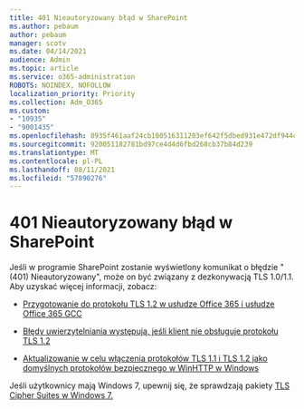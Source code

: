 ```yaml
---
title: 401 Nieautoryzowany błąd w SharePoint
ms.author: pebaum
author: pebaum
manager: scotv
ms.date: 04/14/2021
audience: Admin
ms.topic: article
ms.service: o365-administration
ROBOTS: NOINDEX, NOFOLLOW
localization_priority: Priority
ms.collection: Adm_O365
ms.custom:
- "10935"
- "9001435"
ms.openlocfilehash: 8935f461aaf24cb100516311203ef642f5dbed931e472df944c1cd7e72a8cf4e
ms.sourcegitcommit: 920051182781bd97ce4d4d6fbd268cb37b84d239
ms.translationtype: MT
ms.contentlocale: pl-PL
ms.lasthandoff: 08/11/2021
ms.locfileid: "57890276"
---
```

# <a name="401-unauthorized-error-in-sharepoint"></a>401 Nieautoryzowany błąd w SharePoint

Jeśli w programie SharePoint zostanie wyświetlony komunikat o błędzie "(401) Nieautoryzowany", może on być związany z dezkonywacją TLS 1.0/1.1. Aby uzyskać więcej informacji, zobacz:

- [Przygotowanie do protokołu TLS 1.2 w usłudze Office 365 i usłudze Office 365 GCC](https://docs.microsoft.com/microsoft-365/compliance/prepare-tls-1.2-in-office-365)

- [Błędy uwierzytelniania występują, jeśli klient nie obsługuje protokołu TLS 1.2](https://docs.microsoft.com/sharepoint/troubleshoot/administration/authentication-errors-tls12-support)

- [Aktualizowanie w celu włączenia protokołów TLS 1.1 i TLS 1.2 jako domyślnych protokołów bezpiecznego w WinHTTP w Windows](https://support.microsoft.com/topic/update-to-enable-tls-1-1-and-tls-1-2-as-default-secure-protocols-in-winhttp-in-windows-c4bd73d2-31d7-761e-0178-11268bb10392)

Jeśli użytkownicy mają Windows 7, upewnij się, że sprawdzają pakiety [TLS Cipher Suites w Windows 7.](https://docs.microsoft.com/windows/win32/secauthn/tls-cipher-suites-in-windows-7)